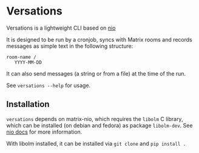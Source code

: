 # Versations

Versations is a lightweight CLI based on [nio](https://matrix-nio.readthedocs.io/en/latest/)

It is designed to be run by a cronjob, syncs with Matrix rooms and
records messages as simple text in the following structure:

    room-name /
       YYYY-MM-DD

It can also send messages (a string or from a file) at the time of the
run.

See `versations --help` for usage.

## Installation

`versations` depends on matrix-nio, which requires the `libolm` C
library, which can be installed (on debian and fedora) as package
`libolm-dev`. See [nio
docs](https://matrix-nio.readthedocs.io/en/latest/) for more
information.

With libolm installed, it can be installed via `git clone` and `pip
install .`
